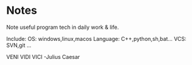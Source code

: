 # Notes

Note useful program tech in daily work & life.

Include:
OS:                windows,linux,macos
Language:          C++,python,sh,bat...
VCS:               SVN,git
...

VENI VIDI VICI  -Julius Caesar
